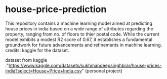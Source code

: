 # house-price-prediction
This repository contains a machine learning model aimed at predicting house prices in india based on a wide range of attributes regarding the property, ranging from no. of floors to thier postal code. While the current model exhibits a modest R2 score of 0.67, it establishes a fundamental groundwork for future advancements and refinements in machine learning.
credits: kaggle for the dataset.


dataset from kaggle :"https://www.kaggle.com/datasets/sukhmandeepsinghbrar/house-prices-india?select=House+Price+India.csv"
(personal project)
